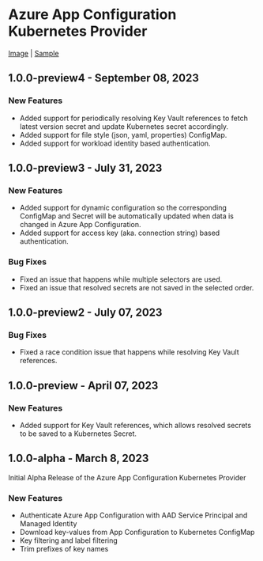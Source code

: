 # Azure App Configuration Kubernetes Provider

[Image][image] | [Sample][sample]

## 1.0.0-preview4 - September 08, 2023

### New Features
* Added support for periodically resolving Key Vault references to fetch latest version secret and update Kubernetes secret accordingly.
* Added support for file style (json, yaml, properties) ConfigMap.
* Added support for workload identity based authentication.

## 1.0.0-preview3 - July 31, 2023

### New Features

* Added support for dynamic configuration so the corresponding ConfigMap and Secret will be automatically updated when data is changed in Azure App Configuration.
* Added support for access key (aka. connection string) based authentication.

### Bug Fixes

* Fixed an issue that happens while multiple selectors are used.
* Fixed an issue that resolved secrets are not saved in the selected order.

## 1.0.0-preview2 - July 07, 2023

### Bug Fixes

* Fixed a race condition issue that happens while resolving Key Vault references.

## 1.0.0-preview - April 07, 2023

### New Features

* Added support for Key Vault references, which allows resolved secrets to be saved to a Kubernetes Secret.

## 1.0.0-alpha - March 8, 2023

Initial Alpha Release of the Azure App Configuration Kubernetes Provider

### New Features

* Authenticate Azure App Configuration with AAD Service Principal and Managed Identity
* Download key-values from App Configuration to Kubernetes ConfigMap
* Key filtering and label filtering
* Trim prefixes of key names

[image]: https://mcr.microsoft.com/product/azure-app-configuration/kubernetes-provider/about
[sample]: https://learn.microsoft.com/azure/azure-app-configuration/quickstart-azure-kubernetes-service
